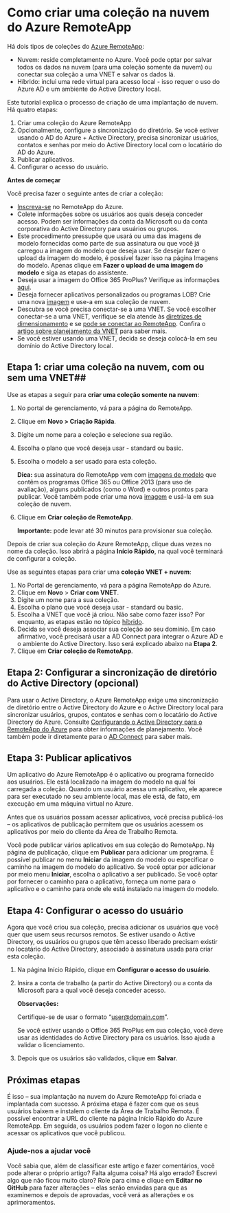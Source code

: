 <properties 
	pageTitle="Como criar uma coleção na nuvem do Azure RemoteApp | Microsoft Azure" 
	description="Saiba como criar uma implantação de nuvem do RemoteApp do Azure que salva dados na nuvem do Azure." 
	services="remoteapp" 
	documentationCenter="" 
	authors="lizap" 
	manager="mbaldwin" 
	editor=""/>

<tags 
	ms.service="remoteapp" 
	ms.workload="compute" 
	ms.tgt_pltfrm="na" 
	ms.devlang="na" 
	ms.topic="article" 
	ms.date="05/13/2016" 
	ms.author="elizapo"/>

# Como criar uma coleção na nuvem do Azure RemoteApp

Há dois tipos de coleções do [Azure RemoteApp](remoteapp-collections.md):

- Nuvem: reside completamente no Azure. Você pode optar por salvar todos os dados na nuvem (para uma coleção somente da nuvem) ou conectar sua coleção a uma VNET e salvar os dados lá.
- Híbrido: inclui uma rede virtual para acesso local - isso requer o uso do Azure AD e um ambiente do Active Directory local.

Este tutorial explica o processo de criação de uma implantação de nuvem. Há quatro etapas:

1.	Criar uma coleção do Azure RemoteApp
2.	Opcionalmente, configure a sincronização do diretório. Se você estiver usando o AD do Azure + Active Directory, precisa sincronizar usuários, contatos e senhas por meio do Active Directory local com o locatário do AD do Azure.
5.	Publicar aplicativos.
6.	Configurar o acesso do usuário.


**Antes de começar**

Você precisa fazer o seguinte antes de criar a coleção:

- [Inscreva-se](https://azure.microsoft.com/services/remoteapp/) no RemoteApp do Azure.
- Colete informações sobre os usuários aos quais deseja conceder acesso. Podem ser informações da conta da Microsoft ou da conta corporativa do Active Directory para usuários ou grupos.
- Este procedimento pressupõe que usará ou uma das imagens de modelo fornecidas como parte de sua assinatura ou que você já carregou a imagem do modelo que deseja usar. Se desejar fazer o upload da imagem do modelo, é possível fazer isso na página Imagens do modelo. Apenas clique em **Fazer o upload de uma imagem do modelo** e siga as etapas do assistente.
- Deseja usar a imagem do Office 365 ProPlus? Verifique as informações [aqui](remoteapp-officesubscription.md).
- Deseja fornecer aplicativos personalizados ou programas LOB? Crie uma nova [imagem](remoteapp-imageoptions.md) e use-a em sua coleção de nuvem.
- Descubra se você precisa conectar-se a uma VNET. Se você escolher conectar-se a uma VNET, verifique se ela atende às [diretrizes de dimensionamento](remoteapp-vnetsizing.md) e se [pode se conectar ao RemoteApp](remoteapp-vnet.md). Confira o [artigo sobre planejamento da VNET](remoteapp-planvnet.md) para saber mais.
- Se você estiver usando uma VNET, decida se deseja colocá-la em seu domínio do Active Directory local.

## Etapa 1: criar uma coleção na nuvem, com ou sem uma VNET##


Use as etapas a seguir para **criar uma coleção somente na nuvem**:

1. No portal de gerenciamento, vá para a página do RemoteApp.
2. Clique em **Novo > Criação Rápida**.
3. Digite um nome para a coleção e selecione sua região.
4. Escolha o plano que você deseja usar - standard ou basic.
5. Escolha o modelo a ser usado para esta coleção.

	**Dica:** sua assinatura do RemoteApp vem com [imagens de modelo](remoteapp-images.md) que contêm os programas Office 365 ou Office 2013 (para uso de avaliação), alguns publicados (como o Word) e outros prontos para publicar. Você também pode criar uma nova [imagem](remoteapp-imageoptions.md) e usá-la em sua coleção de nuvem.


1. Clique em **Criar coleção de RemoteApp**.
	
	**Importante:** pode levar até 30 minutos para provisionar sua coleção.

Depois de criar sua coleção do Azure RemoteApp, clique duas vezes no nome da coleção. Isso abrirá a página **Início Rápido**, na qual você terminará de configurar a coleção.

Use as seguintes etapas para criar uma **coleção VNET + nuvem**:

1. No Portal de gerenciamento, vá para a página RemoteApp do Azure.
2. Clique em **Novo** > **Criar com VNET**.
3. Digite um nome para a sua coleção.
4. Escolha o plano que você deseja usar - standard ou basic.
5. Escolha a VNET que você já criou. Não sabe como fazer isso? Por enquanto, as etapas estão no tópico [híbrido](remoteapp-create-hybrid-deployment.md).
6. Decida se você deseja associar sua coleção ao seu domínio. Em caso afirmativo, você precisará usar a AD Connect para integrar o Azure AD e o ambiente do Active Directory. Isso será explicado abaixo na **Etapa 2**.
6. Clique em **Criar coleção de RemoteApp**.


## Etapa 2: Configurar a sincronização de diretório do Active Directory (opcional) ##

Para usar o Active Directory, o Azure RemoteApp exige uma sincronização de diretório entre o Active Directory do Azure e o Active Directory local para sincronizar usuários, grupos, contatos e senhas com o locatário do Active Directory do Azure. Consulte [Configurando o Active Directory para o RemoteApp do Azure](remoteapp-ad.md) para obter informações de planejamento. Você também pode ir diretamente para o [AD Connect](https://blogs.technet.microsoft.com/enterprisemobility/2014/08/04/connecting-ad-and-azure-ad-only-4-clicks-with-azure-ad-connect/) para saber mais.

## Etapa 3: Publicar aplicativos ##

Um aplicativo do Azure RemoteApp é o aplicativo ou programa fornecido aos usuários. Ele está localizado na imagem do modelo na qual foi carregada a coleção. Quando um usuário acessa um aplicativo, ele aparece para ser executado no seu ambiente local, mas ele está, de fato, em execução em uma máquina virtual no Azure.

Antes que os usuários possam acessar aplicativos, você precisa publicá-los – os aplicativos de publicação permitem que os usuários acessem os aplicativos por meio do cliente da Área de Trabalho Remota.
 
Você pode publicar vários aplicativos em sua coleção do RemoteApp. Na página de publicação, clique em **Publicar** para adicionar um programa. É possível publicar no menu **Iniciar** da imagem do modelo ou especificar o caminho na imagem do modelo do aplicativo. Se você optar por adicionar por meio menu **Iniciar**, escolha o aplicativo a ser publicado. Se você optar por fornecer o caminho para o aplicativo, forneça um nome para o aplicativo e o caminho para onde ele está instalado na imagem do modelo.

## Etapa 4: Configurar o acesso do usuário ##

Agora que você criou sua coleção, precisa adicionar os usuários que você quer que usem seus recursos remotos. Se estiver usando o Active Directory, os usuários ou grupos que têm acesso liberado precisam existir no locatário do Active Directory, associado à assinatura usada para criar esta coleção.

1.	Na página Início Rápido, clique em **Configurar o acesso do usuário**.
2.	Insira a conta de trabalho (a partir do Active Directory) ou a conta da Microsoft para a qual você deseja conceder acesso.

	**Observações:**

	Certifique-se de usar o formato “user@domain.com”.

	Se você estiver usando o Office 365 ProPlus em sua coleção, você deve usar as identidades do Active Directory para os usuários. Isso ajuda a validar o licenciamento.

3.	Depois que os usuários são validados, clique em **Salvar**.


## Próximas etapas ##

É isso – sua implantação na nuvem do Azure RemoteApp foi criada e implantada com sucesso. A próxima etapa é fazer com que os seus usuários baixem e instalem o cliente da Área de Trabalho Remota. É possível encontrar a URL do cliente na página Início Rápido do Azure RemoteApp. Em seguida, os usuários podem fazer o logon no cliente e acessar os aplicativos que você publicou.

### Ajude-nos a ajudar você 
Você sabia que, além de classificar este artigo e fazer comentários, você pode alterar o próprio artigo? Falta alguma coisa? Há algo errado? Escrevi algo que não ficou muito claro? Role para cima e clique em **Editar no GitHub** para fazer alterações – elas serão enviadas para que as examinemos e depois de aprovadas, você verá as alterações e os aprimoramentos.

<!---HONumber=AcomDC_0629_2016-->